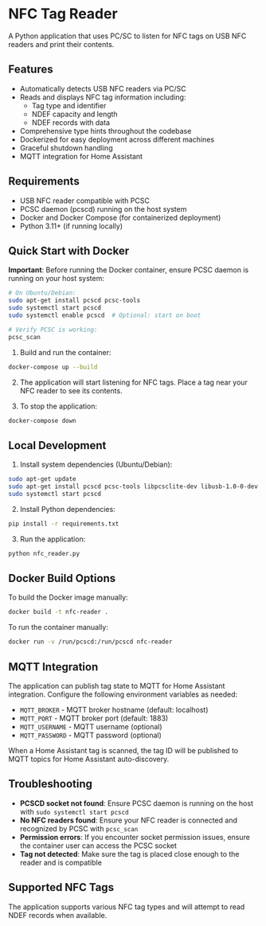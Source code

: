 # NFC Tag Reader

A Python application that uses PC/SC to listen for NFC tags on USB NFC readers and print their contents.

## Features

- Automatically detects USB NFC readers via PC/SC
- Reads and displays NFC tag information including:
  - Tag type and identifier
  - NDEF capacity and length
  - NDEF records with data
- Comprehensive type hints throughout the codebase
- Dockerized for easy deployment across different machines
- Graceful shutdown handling
- MQTT integration for Home Assistant

## Requirements

- USB NFC reader compatible with PCSC
- PCSC daemon (pcscd) running on the host system
- Docker and Docker Compose (for containerized deployment)
- Python 3.11+ (if running locally)

## Quick Start with Docker

**Important**: Before running the Docker container, ensure PCSC daemon is running on your host system:

```bash
# On Ubuntu/Debian:
sudo apt-get install pcscd pcsc-tools
sudo systemctl start pcscd
sudo systemctl enable pcscd  # Optional: start on boot

# Verify PCSC is working:
pcsc_scan
```

1. Build and run the container:
```bash
docker-compose up --build
```

2. The application will start listening for NFC tags. Place a tag near your NFC reader to see its contents.

3. To stop the application:
```bash
docker-compose down
```

## Local Development

1. Install system dependencies (Ubuntu/Debian):
```bash
sudo apt-get update
sudo apt-get install pcscd pcsc-tools libpcsclite-dev libusb-1.0-0-dev pkg-config
sudo systemctl start pcscd
```

2. Install Python dependencies:
```bash
pip install -r requirements.txt
```

3. Run the application:
```bash
python nfc_reader.py
```

## Docker Build Options

To build the Docker image manually:
```bash
docker build -t nfc-reader .
```

To run the container manually:
```bash
docker run -v /run/pcscd:/run/pcscd nfc-reader
```

## MQTT Integration

The application can publish tag state to MQTT for Home Assistant integration. Configure the following environment variables as needed:

- `MQTT_BROKER` - MQTT broker hostname (default: localhost)
- `MQTT_PORT` - MQTT broker port (default: 1883) 
- `MQTT_USERNAME` - MQTT username (optional)
- `MQTT_PASSWORD` - MQTT password (optional)

When a Home Assistant tag is scanned, the tag ID will be published to MQTT topics for Home Assistant auto-discovery.

## Troubleshooting

- **PCSCD socket not found**: Ensure PCSC daemon is running on the host with `sudo systemctl start pcscd`
- **No NFC readers found**: Ensure your NFC reader is connected and recognized by PCSC with `pcsc_scan`
- **Permission errors**: If you encounter socket permission issues, ensure the container user can access the PCSC socket
- **Tag not detected**: Make sure the tag is placed close enough to the reader and is compatible

## Supported NFC Tags

The application supports various NFC tag types and will attempt to read NDEF records when available.